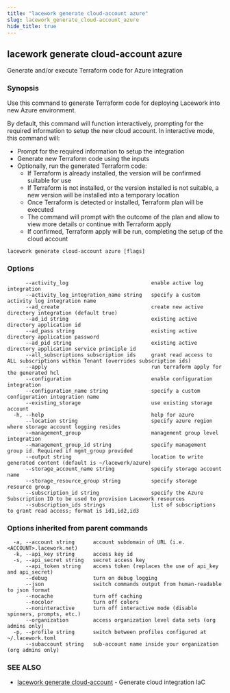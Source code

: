 ```yaml
---
title: "lacework generate cloud-account azure"
slug: lacework_generate_cloud-account_azure
hide_title: true
---
```


## lacework generate cloud-account azure

Generate and/or execute Terraform code for Azure integration

### Synopsis

Use this command to generate Terraform code for deploying Lacework into new Azure environment.

By default, this command will function interactively, prompting for the required information to setup
the new cloud account. In interactive mode, this command will:
		
* Prompt for the required information to setup the integration
* Generate new Terraform code using the inputs
* Optionally, run the generated Terraform code:
  * If Terraform is already installed, the version will be confirmed suitable for use
  * If Terraform is not installed, or the version installed is not suitable, a new version will be
    installed into a temporary location
  * Once Terraform is detected or installed, Terraform plan will be executed
  * The command will prompt with the outcome of the plan and allow to view more details or continue
    with Terraform apply
  * If confirmed, Terraform apply will be run, completing the setup of the cloud account


```
lacework generate cloud-account azure [flags]
```

### Options

```
      --activity_log                           enable active log integration
      --activity_log_integration_name string   specify a custom activity log integration name
      --ad_create                              create new active directory integration (default true)
      --ad_id string                           existing active directory application id
      --ad_pass string                         existing active directory application password
      --ad_pid string                          existing active directory application service principle id
      --all_subscriptions subscription ids     grant read access to ALL subscriptions within Tenant (overrides subscription ids)
      --apply                                  run terraform apply for the generated hcl
      --configuration                          enable configuration integration
      --configuration_name string              specify a custom configuration integration name
      --existing_storage                       use existing storage account
  -h, --help                                   help for azure
      --location string                        specify azure region where storage account logging resides
      --management_group                       management group level integration
      --management_group_id string             specify management group id. Required if mgmt_group provided
      --output string                          location to write generated content (default is ~/lacework/azure)
      --storage_account_name string            specify storage account name
      --storage_resource_group string          specify storage resource group
      --subscription_id string                 specify the Azure Subscription ID to be used to provision Lacework resources
      --subscription_ids strings               list of subscriptions to grant read access; format is id1,id2,id3
```

### Options inherited from parent commands

```
  -a, --account string      account subdomain of URL (i.e. <ACCOUNT>.lacework.net)
  -k, --api_key string      access key id
  -s, --api_secret string   secret access key
      --api_token string    access token (replaces the use of api_key and api_secret)
      --debug               turn on debug logging
      --json                switch commands output from human-readable to json format
      --nocache             turn off caching
      --nocolor             turn off colors
      --noninteractive      turn off interactive mode (disable spinners, prompts, etc.)
      --organization        access organization level data sets (org admins only)
  -p, --profile string      switch between profiles configured at ~/.lacework.toml
      --subaccount string   sub-account name inside your organization (org admins only)
```

### SEE ALSO

* [lacework generate cloud-account](lacework_generate_cloud-account.md)	 - Generate cloud integration IaC

